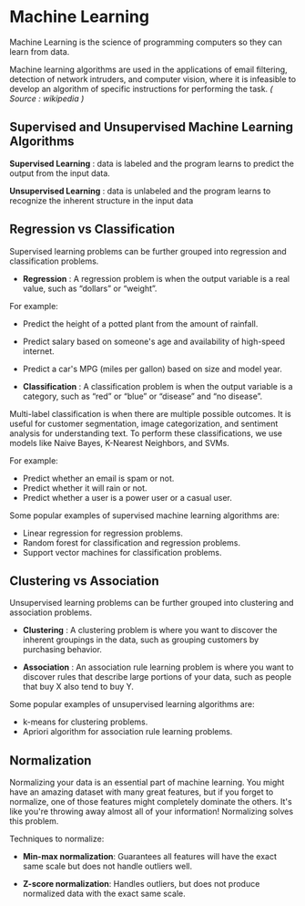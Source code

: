 # Machine Learning


Machine Learning is the science of programming computers so they can learn from data.

Machine learning algorithms are used in the applications of email filtering, detection of network intruders, and computer vision, where it is infeasible to develop an algorithm of specific instructions for performing the task. _( Source : wikipedia )_


## Supervised and Unsupervised Machine Learning Algorithms

__Supervised Learning__ : data is labeled and the program learns to predict the output from the input data.

__Unsupervised Learning__ : data is unlabeled and the program learns to recognize the inherent structure in the input data

## Regression vs Classification

Supervised learning problems can be further grouped into regression and classification problems.

  - __Regression__ : A regression problem is when the output variable is a real value, such as “dollars” or “weight”.

For example:

  - Predict the height of a potted plant from the amount of rainfall.
  - Predict salary based on someone's age and availability of high-speed internet.
  - Predict a car's MPG (miles per gallon) based on size and model year.

  - __Classification__ : A classification problem is when the output variable is a category, such as “red” or “blue” or “disease” and “no disease”.

 Multi-label classification is when there are multiple possible outcomes. It is useful for customer segmentation, image categorization, and sentiment analysis for understanding text. To perform these classifications, we use models like Naive Bayes, K-Nearest Neighbors, and SVMs.

For example:

  - Predict whether an email is spam or not.
  - Predict whether it will rain or not.
  - Predict whether a user is a power user or a casual user.


Some popular examples of supervised machine learning algorithms are:

  - Linear regression for regression problems.
  - Random forest for classification and regression problems.
  - Support vector machines for classification problems.

## Clustering vs Association

Unsupervised learning problems can be further grouped into clustering and association problems.

  - __Clustering__ : A clustering problem is where you want to discover the inherent groupings in the data, such as grouping customers by purchasing behavior.

  - __Association__ :  An association rule learning problem is where you want to discover rules that describe large portions of your data, such as people that buy X also tend to buy Y.

Some popular examples of unsupervised learning algorithms are:

  - k-means for clustering problems.
  - Apriori algorithm for association rule learning problems.


## Normalization

Normalizing your data is an essential part of machine learning. You might have an amazing dataset with many great features, but if you forget to normalize, one of those features might completely dominate the others. It's like you're throwing away almost all of your information! Normalizing solves this problem.

Techniques to normalize:

  - __Min-max normalization__: Guarantees all features will have the exact same scale but does not handle outliers well.

  - __Z-score normalization__: Handles outliers, but does not produce normalized data with the exact same scale.
